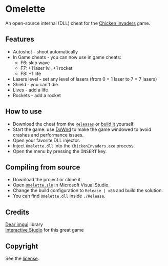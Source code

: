 # Omelette

An open-source internal (DLL) cheat for the [Chicken Invaders](https://www.interactionstudios.com/chickeninvaders.php) game.

## Features

- Autoshot - shoot automatically
- In Game cheats - you can now use in game cheats:
    - F6: skip wave
    - F7: +1 laser lvl, +1 rocket
    - F8: +1 life
- Lasers level - set any level of lasers (from 0 = 1 laser to 7 = 7 lasers)
- Shield - you can't die
- Lives - add a life
- Rockets - add a rocket

## How to use

- Download the cheat from the [`Releases`](../../releases) or [build it](#compiling-from-source) yourself.
- Start the game: use [DxWnd](https://github.com/DxWnd/DxWnd.reloaded) to make the game windowed to avoid crashes and performance issues.
- Open your favorite DLL injector.
- Inject `Omelette.dll` into the `ChickenInvaders.exe` process.
- Open the menu by pressing the <kbd>INSERT</kbd> key.

## Compiling from source

- Download the project or clone it
- Open [`Omelette.sln`](./Omelette.sln) in Microsoft Visual Studio.
- Change the build configuration to `Release | x86` and build the solution.
- You can find `Omelette.dll` inside `./Release`.

## Credits

[Dear imgui](https://github.com/ocornut/imgui) library  
[Interactive Studio](https://www.interactionstudios.com/chickeninvaders.php) for this great game

## Copyright

See the [license](/LICENSE).